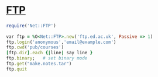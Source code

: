 [1]: http://rosettacode.org/wiki/FTP

# [FTP][1]

```ruby
require('Net::FTP')
 
var ftp = %O<Net::FTP>.new('ftp.ed.ac.uk', Passive => 1)
ftp.login('anonymous','email@example.com')
ftp.cwd('pub/courses')
[ftp.dir].each {|line| say line }
ftp.binary;   # set binary mode
ftp.get("make.notes.tar")
ftp.quit
```
